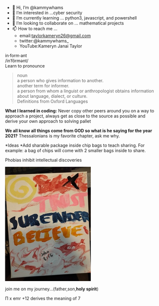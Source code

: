 
- 👋 Hi, I’m @kammywhams
- 👀 I’m interested in ...cyber security
- 🌱 I’m currently learning ... python3, javascript, and powershell
- 💞️ I’m looking to collaborate on ... mathematical projects
- 📫 How to reach me ... 
     - email:taylorkameryn26@gmail.com
     - twitter:@kammywhams_
     - YouTube:Kameryn Janai Taylor

<!---
kammywhams/kammywhams is a ✨ special ✨ repository because its `README.md` (this file) appears on your GitHub profile.
You can click the Preview link to take a look at your changes.
--->

 in·form·ant  
/inˈfôrmənt/  
Learn to pronounce  
> noun  <br>
a person who gives information to another.  
another term for informer.  
a person from whom a linguist or anthropologist obtains information about language, dialect, or culture.  
Definitions from Oxford Languages  


**What I learned in coding:** Never copy other peers around you on a way to approach a project, always get as close to the source as possible and derive your own approach to solving pallet  

**We all know all things come from GOD so what is he saying for the year 2021?** Thessalonians is my favorite chapter, ask me why.

*Ideas
  *Add sharable package inside chip bags to teach sharing. For example: a bag of chips will come with 2 smaller bags inside to share.

Phobias inhibit intellectual discoveries

![Trust_Surrender_Believe](/tsb.jpg)

join me on my journey...(father,son,**holy spirit**)

Π x emr +12 derives the meaning of 7
